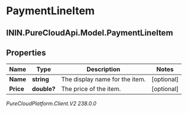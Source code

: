 # PaymentLineItem

## ININ.PureCloudApi.Model.PaymentLineItem

## Properties

|Name | Type | Description | Notes|
|------------ | ------------- | ------------- | -------------|
| **Name** | **string** | The display name for the item. | [optional] |
| **Price** | **double?** | The price of the item. | [optional] |



_PureCloudPlatform.Client.V2 238.0.0_
